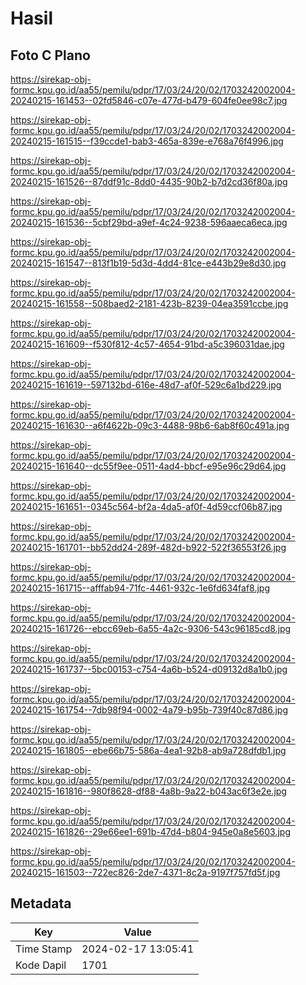 # Hasil

## Foto C Plano

https://sirekap-obj-formc.kpu.go.id/aa55/pemilu/pdpr/17/03/24/20/02/1703242002004-20240215-161453--02fd5846-c07e-477d-b479-604fe0ee98c7.jpg

https://sirekap-obj-formc.kpu.go.id/aa55/pemilu/pdpr/17/03/24/20/02/1703242002004-20240215-161515--f39ccde1-bab3-465a-839e-e768a76f4996.jpg

https://sirekap-obj-formc.kpu.go.id/aa55/pemilu/pdpr/17/03/24/20/02/1703242002004-20240215-161526--87ddf91c-8dd0-4435-90b2-b7d2cd36f80a.jpg

https://sirekap-obj-formc.kpu.go.id/aa55/pemilu/pdpr/17/03/24/20/02/1703242002004-20240215-161536--5cbf29bd-a9ef-4c24-9238-596aaeca6eca.jpg

https://sirekap-obj-formc.kpu.go.id/aa55/pemilu/pdpr/17/03/24/20/02/1703242002004-20240215-161547--813f1b19-5d3d-4dd4-81ce-e443b29e8d30.jpg

https://sirekap-obj-formc.kpu.go.id/aa55/pemilu/pdpr/17/03/24/20/02/1703242002004-20240215-161558--508baed2-2181-423b-8239-04ea3591ccbe.jpg

https://sirekap-obj-formc.kpu.go.id/aa55/pemilu/pdpr/17/03/24/20/02/1703242002004-20240215-161609--f530f812-4c57-4654-91bd-a5c396031dae.jpg

https://sirekap-obj-formc.kpu.go.id/aa55/pemilu/pdpr/17/03/24/20/02/1703242002004-20240215-161619--597132bd-616e-48d7-af0f-529c6a1bd229.jpg

https://sirekap-obj-formc.kpu.go.id/aa55/pemilu/pdpr/17/03/24/20/02/1703242002004-20240215-161630--a6f4622b-09c3-4488-98b6-6ab8f60c491a.jpg

https://sirekap-obj-formc.kpu.go.id/aa55/pemilu/pdpr/17/03/24/20/02/1703242002004-20240215-161640--dc55f9ee-0511-4ad4-bbcf-e95e96c29d64.jpg

https://sirekap-obj-formc.kpu.go.id/aa55/pemilu/pdpr/17/03/24/20/02/1703242002004-20240215-161651--0345c564-bf2a-4da5-af0f-4d59ccf06b87.jpg

https://sirekap-obj-formc.kpu.go.id/aa55/pemilu/pdpr/17/03/24/20/02/1703242002004-20240215-161701--bb52dd24-289f-482d-b922-522f36553f26.jpg

https://sirekap-obj-formc.kpu.go.id/aa55/pemilu/pdpr/17/03/24/20/02/1703242002004-20240215-161715--afffab94-71fc-4461-932c-1e6fd634faf8.jpg

https://sirekap-obj-formc.kpu.go.id/aa55/pemilu/pdpr/17/03/24/20/02/1703242002004-20240215-161726--ebcc69eb-6a55-4a2c-9306-543c96185cd8.jpg

https://sirekap-obj-formc.kpu.go.id/aa55/pemilu/pdpr/17/03/24/20/02/1703242002004-20240215-161737--5bc00153-c754-4a6b-b524-d09132d8a1b0.jpg

https://sirekap-obj-formc.kpu.go.id/aa55/pemilu/pdpr/17/03/24/20/02/1703242002004-20240215-161754--7db98f94-0002-4a79-b95b-739f40c87d86.jpg

https://sirekap-obj-formc.kpu.go.id/aa55/pemilu/pdpr/17/03/24/20/02/1703242002004-20240215-161805--ebe66b75-586a-4ea1-92b8-ab9a728dfdb1.jpg

https://sirekap-obj-formc.kpu.go.id/aa55/pemilu/pdpr/17/03/24/20/02/1703242002004-20240215-161816--980f8628-df88-4a8b-9a22-b043ac6f3e2e.jpg

https://sirekap-obj-formc.kpu.go.id/aa55/pemilu/pdpr/17/03/24/20/02/1703242002004-20240215-161826--29e66ee1-691b-47d4-b804-945e0a8e5603.jpg

https://sirekap-obj-formc.kpu.go.id/aa55/pemilu/pdpr/17/03/24/20/02/1703242002004-20240215-161503--722ec826-2de7-4371-8c2a-9197f757fd5f.jpg


## Metadata

| Key        | Value               |
| ---------- | ------------------- |
| Time Stamp | 2024-02-17 13:05:41 |
| Kode Dapil | 1701                |



